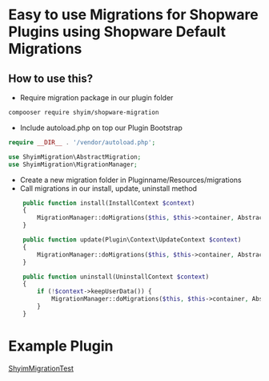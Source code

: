 # Easy to use Migrations for Shopware Plugins using Shopware Default Migrations

## How to use this?

* Require migration package in our plugin folder
```bash
compooser require shyim/shopware-migration
```
* Include autoload.php on top our Plugin Bootstrap
```php
require __DIR__ . '/vendor/autoload.php';

use ShyimMigration\AbstractMigration;
use ShyimMigration\MigrationManager;
```
* Create a new migration folder in Pluginname/Resources/migrations
* Call migrations in our install, update, uninstall method

````php
    public function install(InstallContext $context)
    {
        MigrationManager::doMigrations($this, $this->container, AbstractMigration::MODUS_INSTALL);
    }

    public function update(Plugin\Context\UpdateContext $context)
    {
        MigrationManager::doMigrations($this, $this->container, AbstractMigration::MODUS_UPDATE);
    }

    public function uninstall(UninstallContext $context)
    {
        if (!$context->keepUserData()) {
            MigrationManager::doMigrations($this, $this->container, AbstractMigration::MODUS_UNINSTALL);
        }
    }
````

# Example Plugin
[ShyimMigrationTest](https://github.com/shyim/ShyimMigrationTest)
